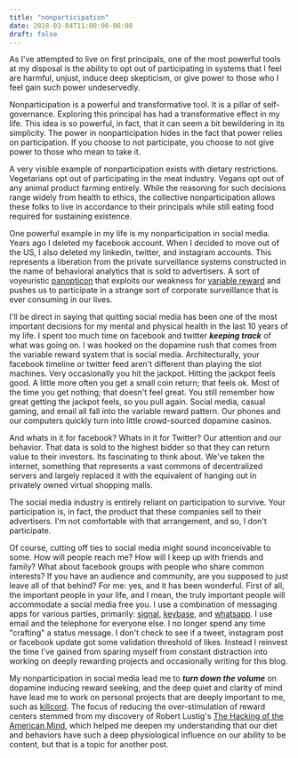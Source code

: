 ```yaml
---
title: "nonparticipation"
date: 2018-03-04T11:00:00-06:00
draft: false
---
```


As I've attempted to live on first principals, one of the most powerful tools at my disposal is the ability to opt out of participating in systems that I feel are harmful, unjust, induce deep skepticism, or give power to those who I feel gain such power undeservedly. 

Nonparticipation is a powerful and transformative tool. It is a pillar of self-governance. Exploring this principal has had a transformative effect in my life. This idea is so powerful, in fact, that it can seem a bit bewildering in its simplicity. The power in nonparticipation hides in the fact that power relies on participation. If you choose to not participate, you choose to not give power to those who mean to take it.

A very visible example of nonparticipation exists with dietary restrictions. Vegetarians opt out of participating in the meat industry. Vegans opt out of any animal product farming entirely. While the reasoning for such decisions range widely from health to ethics, the collective nonparticipation allows these folks to live in accordance to their principals while still eating food required for sustaining existence.

One powerful example in my life is my nonparticipation in social media. Years ago I deleted my facebook account. When I decided to move out of the US, I also deleted my linkedin, twitter, and instagram accounts. This represents a liberation from the private surveillance systems constructed in the name of behavioral analytics that is sold to advertisers. A sort of voyeuristic [panopticon](https://en.wikipedia.org/wiki/Panopticon) that exploits our weakness for [variable reward](https://en.wikipedia.org/wiki/Reinforcement) and pushes us to participate in a strange sort of corporate surveillance that is ever consuming in our lives.

I'll be direct in saying that quitting social media has been one of the most important decisions for my mental and physical health in the last 10 years of my life. I spent too much time on facebook and twitter ***keeping track*** of what was going on. I was hooked on the dopamine rush that comes from the variable reward system that is social media. Architecturally, your facebook timeline or twitter feed aren't different than playing the slot machines. Very occasionally you hit the jackpot. Hitting the jackpot feels good. A little more often you get a small coin return; that feels ok. Most of the time you get nothing; that doesn't feel great. You still remember how great getting the jackpot feels, so you pull again. Social media, casual gaming, and email all fall into the variable reward pattern. Our phones and our computers quickly turn into little crowd-sourced dopamine casinos.

And whats in it for facebook? Whats in it for Twitter? Our attention and our behavior. That data is sold to the highest bidder so that they can return value to their investors. Its fascinating to think about. We've taken the internet, something that represents a vast commons of decentralized servers and largely replaced it with the equivalent of hanging out in privately owned virtual shopping malls.

The social media industry is entirely reliant on participation to survive. Your participation is, in fact, the product that these companies sell to their advertisers. I'm not comfortable with that arrangement, and so, I don't participate.

Of course, cutting off ties to social media might sound inconceivable to some. How will people reach me? How will I keep up with friends and family? What about facebook groups with people who share common interests? If you have an audience and community, are you supposed to just leave all of that behind? For me: yes, and it has been wonderful. First of all, the important people in your life, and I mean, the truly important people will accommodate a social media free you. I use a combination of messaging apps for various parties, primarily: [signal](https://www.signal.org/), [keybase](https://keybase.io/), and [whatsapp](https://www.whatsapp.com/). I use email and the telephone for everyone else. I no longer spend any time "crafting" a status message. I don't check to see if a tweet, instagram post or facebook update got some validation threshold of likes. Instead I reinvest the time I've gained from sparing myself from constant distraction into working on deeply rewarding projects and occasionally writing for this blog. 

My nonparticipation in social media lead me to ***turn down the volume*** on dopamine inducing reward seeking, and the deep quiet and clarity of mind have lead me to work on personal projects that are deeply important to me, such as [killcord](https://killcord.io). The focus of reducing the over-stimulation of reward centers stemmed from my discovery of Robert Lustig's [The Hacking of the American Mind](https://www.amazon.com/Hacking-American-Mind-Corporate-Takeover/dp/1101982586), which helped me deepen my understanding that our diet and behaviors have such a deep physiological influence on our ability to be content, but that is a topic for another post.
